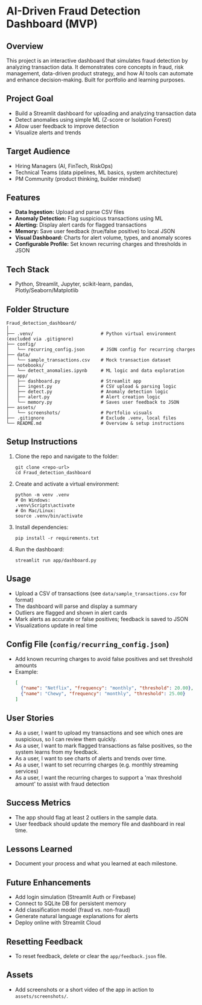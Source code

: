 # AI-Driven Fraud Detection Dashboard (MVP)

## Overview
This project is an interactive dashboard that simulates fraud detection by analyzing transaction data. It demonstrates core concepts in fraud, risk management, data-driven product strategy, and how AI tools can automate and enhance decision-making. Built for portfolio and learning purposes.

## Project Goal
- Build a Streamlit dashboard for uploading and analyzing transaction data
- Detect anomalies using simple ML (Z-score or Isolation Forest)
- Allow user feedback to improve detection
- Visualize alerts and trends

## Target Audience
- Hiring Managers (AI, FinTech, RiskOps)
- Technical Teams (data pipelines, ML basics, system architecture)
- PM Community (product thinking, builder mindset)

## Features
- **Data Ingestion:** Upload and parse CSV files
- **Anomaly Detection:** Flag suspicious transactions using ML
- **Alerting:** Display alert cards for flagged transactions
- **Memory:** Save user feedback (true/false positive) to local JSON
- **Visual Dashboard:** Charts for alert volume, types, and anomaly scores
- **Configurable Profile:** Set known recurring charges and thresholds in JSON

## Tech Stack
- Python, Streamlit, Jupyter, scikit-learn, pandas, Plotly/Seaborn/Matplotlib

## Folder Structure
```
Fraud_detection_dashboard/
│
├── .venv/                         # Python virtual environment (excluded via .gitignore)
├── config/
│   └── recurring_config.json      # JSON config for recurring charges
├── data/
│   └── sample_transactions.csv    # Mock transaction dataset
├── notebooks/
│   └── detect_anomalies.ipynb     # ML logic and data exploration
├── app/
│   ├── dashboard.py               # Streamlit app
│   ├── ingest.py                  # CSV upload & parsing logic
│   ├── detect.py                  # Anomaly detection logic
│   ├── alert.py                   # Alert creation logic
│   └── memory.py                  # Saves user feedback to JSON
├── assets/
│   └── screenshots/               # Portfolio visuals
├── .gitignore                     # Exclude .venv, local files
└── README.md                      # Overview & setup instructions
```

## Setup Instructions
1. Clone the repo and navigate to the folder:
   ```
   git clone <repo-url>
   cd Fraud_detection_dashboard
   ```
2. Create and activate a virtual environment:
   ```
   python -m venv .venv
   # On Windows:
   .venv\Scripts\activate
   # On Mac/Linux:
   source .venv/bin/activate
   ```
3. Install dependencies:
   ```
   pip install -r requirements.txt
   ```
4. Run the dashboard:
   ```
   streamlit run app/dashboard.py
   ```

## Usage
- Upload a CSV of transactions (see `data/sample_transactions.csv` for format)
- The dashboard will parse and display a summary
- Outliers are flagged and shown in alert cards
- Mark alerts as accurate or false positives; feedback is saved to JSON
- Visualizations update in real time

## Config File (`config/recurring_config.json`)
- Add known recurring charges to avoid false positives and set threshold amounts 
- Example:
  ```json
  [
    {"name": "Netflix", "frequency": "monthly", "threshold": 20.00},
    {"name": "Chewy", "frequency": "monthly", "threshold": 25.00}
  ]
  ```

## User Stories
- As a user, I want to upload my transactions and see which ones are suspicious, so I can review them quickly.
- As a user, I want to mark flagged transactions as false positives, so the system learns from my feedback.
- As a user, I want to see charts of alerts and trends over time.
- As a user, I want to set recurring charges (e.g. monthly streaming services)
- As a user, I want the recurring charges to support a 'max threshold amount' to assist with fraud detection

## Success Metrics
- The app should flag at least 2 outliers in the sample data.
- User feedback should update the memory file and dashboard in real time.

## Lessons Learned
- Document your process and what you learned at each milestone.

## Future Enhancements
- Add login simulation (Streamlit Auth or Firebase)
- Connect to SQLite DB for persistent memory
- Add classification model (fraud vs. non-fraud)
- Generate natural language explanations for alerts
- Deploy online with Streamlit Cloud

## Resetting Feedback
- To reset feedback, delete or clear the `app/feedback.json` file.

## Assets
- Add screenshots or a short video of the app in action to `assets/screenshots/`. 